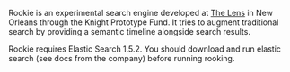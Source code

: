 Rookie is an experimental search engine developed at [The Lens](http://www.thelensnola.org "The Lens") in New Orleans through the Knight Prototype Fund. It tries to augment traditional search by providing a semantic timeline alongside search results.

Rookie requires Elastic Search 1.5.2. You should download and run elastic search (see docs from the company) before running rooking.
